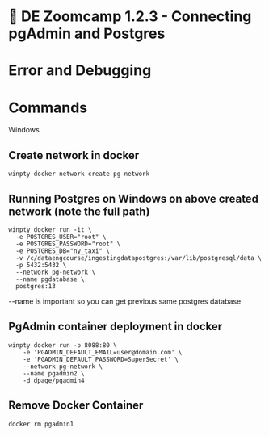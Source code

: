 # :movie_camera: DE Zoomcamp 1.2.3 - Connecting pgAdmin and Postgres

# Error and Debugging



# Commands

Windows

## Create network in docker

```
winpty docker network create pg-network
```


## Running Postgres on Windows on above created network (note the full path)

```
winpty docker run -it \
  -e POSTGRES_USER="root" \
  -e POSTGRES_PASSWORD="root" \
  -e POSTGRES_DB="ny_taxi" \
  -v /c/dataengcourse/ingestingdatapostgres:/var/lib/postgresql/data \
  -p 5432:5432 \
  --network pg-network \
  --name pgdatabase \
  postgres:13
```

--name is important so you can get previous same postgres database

## PgAdmin container deployment in docker

```
winpty docker run -p 8088:80 \
    -e 'PGADMIN_DEFAULT_EMAIL=user@domain.com' \
    -e 'PGADMIN_DEFAULT_PASSWORD=SuperSecret' \
    --network pg-network \
    --name pgadmin2 \
    -d dpage/pgadmin4
```


## Remove Docker Container
```
docker rm pgadmin1
```

